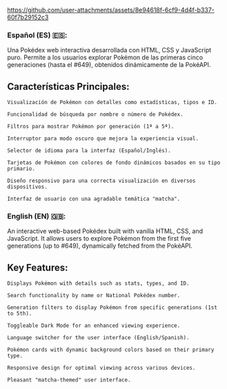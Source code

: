 
https://github.com/user-attachments/assets/8e94618f-6cf9-4d4f-b337-60f7b29152c3


### Español (ES) 🇪🇸:

Una Pokédex web interactiva desarrollada con HTML, CSS y JavaScript puro. Permite a los usuarios explorar Pokémon de las primeras cinco generaciones (hasta el #649), obtenidos dinámicamente de la PokéAPI.

## Características Principales:


    Visualización de Pokémon con detalles como estadísticas, tipos e ID.

    Funcionalidad de búsqueda por nombre o número de Pokédex.

    Filtros para mostrar Pokémon por generación (1ª a 5ª).

    Interruptor para modo oscuro que mejora la experiencia visual.

    Selector de idioma para la interfaz (Español/Inglés).

    Tarjetas de Pokémon con colores de fondo dinámicos basados en su tipo primario.

    Diseño responsivo para una correcta visualización en diversos dispositivos.

    Interfaz de usuario con una agradable temática "matcha".

### English (EN) 🇬🇧:

An interactive web-based Pokédex built with vanilla HTML, CSS, and JavaScript. It allows users to explore Pokémon from the first five generations (up to #649), dynamically fetched from the PokéAPI.

## Key Features:

    Displays Pokémon with details such as stats, types, and ID.

    Search functionality by name or National Pokédex number.

    Generation filters to display Pokémon from specific generations (1st to 5th).

    Toggleable Dark Mode for an enhanced viewing experience.

    Language switcher for the user interface (English/Spanish).

    Pokémon cards with dynamic background colors based on their primary type.

    Responsive design for optimal viewing across various devices.

    Pleasant "matcha-themed" user interface.


